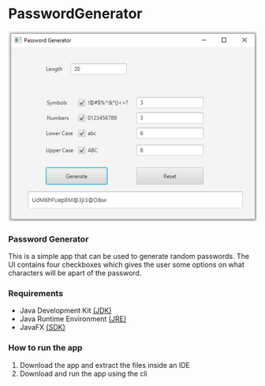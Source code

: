 # PasswordGenerator










![Image of PasswordGenerator](https://github.com/nate51315/PasswordGenerator/blob/master/images/Pass-Gen.png)












### Password Generator
This is a simple app that can be used to generate random passwords. The UI contains four checkboxes which gives the user some options on what characters will be apart of the password.

### Requirements
* Java Development Kit [(JDK)](https://www.oracle.com/technetwork/java/javase/downloads/index.html)
* Java Runtime Environment [(JRE)](https://www.oracle.com/technetwork/java/javase/downloads/jre8-downloads-2133155.html)
* JavaFX [(SDK)](https://docs.oracle.com/javafx/2/installation/jfxpub-installation.htm)

### How to run the app
1. Download the app and extract the files inside an IDE
2. Download and run the app using the cli
